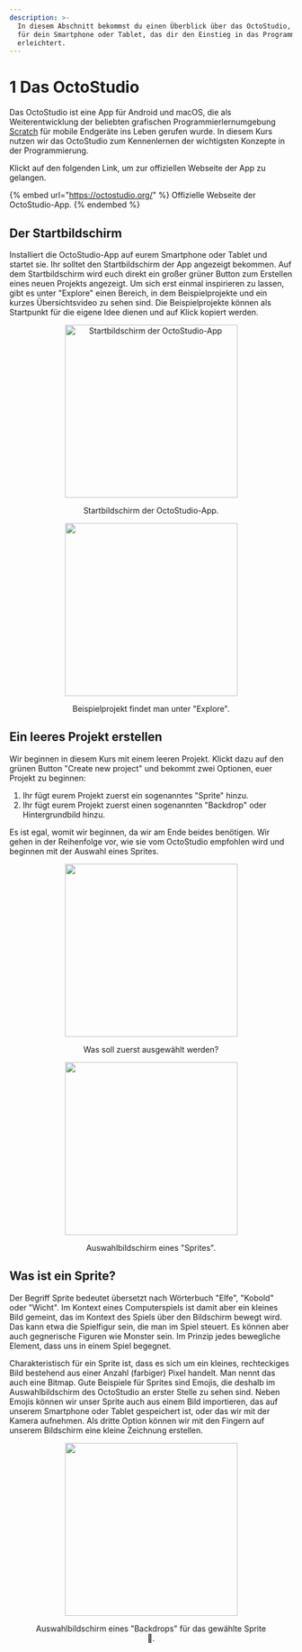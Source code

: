 ```yaml
---
description: >-
  In diesem Abschnitt bekommst du einen Überblick über das OctoStudio, eine App
  für dein Smartphone oder Tablet, das dir den Einstieg in das Programmieren
  erleichtert.
---
```


# 1 Das OctoStudio

Das OctoStudio ist eine App für Android und macOS, die als Weiterentwicklung der beliebten grafischen Programmierlernumgebung [Scratch](https://scratch.mit.edu/) für mobile Endgeräte ins Leben gerufen wurde. In diesem Kurs nutzen wir das OctoStudio zum Kennenlernen der wichtigsten Konzepte in der Programmierung.

Klickt auf den folgenden Link, um zur offiziellen Webseite der App zu gelangen.

{% embed url="https://octostudio.org/" %}
Offizielle Webseite der OctoStudio-App.
{% endembed %}

## Der Startbildschirm

Installiert die OctoStudio-App auf eurem Smartphone oder Tablet und startet sie. Ihr solltet den Startbildschirm der App angezeigt bekommen. Auf dem Startbildschirm wird euch direkt ein großer grüner Button zum Erstellen eines neuen Projekts angezeigt. Um sich erst einmal inspirieren zu lassen, gibt es unter "Explore" einen Bereich, in dem Beispielprojekte und ein kurzes Übersichtsvideo zu sehen sind. Die Beispielprojekte können als Startpunkt für die eigene Idee dienen und auf Klick kopiert werden.

<div align="center">

<figure><img src="../images/octostudio_start_screen.jpg" alt="Startbildschirm der OctoStudio-App" width="307"><figcaption><p>Startbildschirm der OctoStudio-App.</p></figcaption></figure>

 

<figure><img src="../images/octostudio_explore_screen.jpg" alt="" width="307"><figcaption><p>Beispielprojekt findet man unter "Explore".</p></figcaption></figure>

</div>

## Ein leeres Projekt erstellen

Wir beginnen in diesem Kurs mit einem leeren Projekt. Klickt dazu auf den grünen Button "Create new project" und bekommt zwei Optionen, euer Projekt zu beginnen:

1. Ihr fügt eurem Projekt zuerst ein sogenanntes "Sprite" hinzu.
2. Ihr fügt eurem Projekt zuerst einen sogenannten "Backdrop" oder Hintergrundbild hinzu.

Es ist egal, womit wir beginnen, da wir am Ende beides benötigen. Wir gehen in der Reihenfolge vor, wie sie vom OctoStudio empfohlen wird und beginnen mit der Auswahl eines Sprites.

<div align="center">

<figure><img src="../images/octostudio_new_project_sprite_or_backdrop.jpg" alt="" width="307"><figcaption><p>Was soll zuerst ausgewählt werden?</p></figcaption></figure>

 

<figure><img src="../images/octostudio_new_project_choose_sprite.jpg" alt="" width="307"><figcaption><p>Auswahlbildschirm eines "Sprites".</p></figcaption></figure>

</div>

## Was ist ein Sprite?

Der Begriff Sprite bedeutet übersetzt nach Wörterbuch "Elfe", "Kobold" oder "Wicht". Im Kontext eines Computerspiels ist damit aber ein kleines Bild gemeint, das im Kontext des Spiels über den Bildschirm bewegt wird. Das kann etwa die Spielfigur sein, die man im Spiel steuert. Es können aber auch gegnerische Figuren wie Monster sein. Im Prinzip jedes bewegliche Element, dass uns in einem Spiel begegnet.&#x20;

Charakteristisch für ein Sprite ist, dass es sich um ein kleines, rechteckiges Bild bestehend aus einer Anzahl (farbiger) Pixel handelt. Man nennt das auch eine Bitmap. Gute Beispiele für Sprites sind Emojis, die deshalb im Auswahlbildschirm des OctoStudio an erster Stelle zu sehen sind. Neben Emojis können wir unser Sprite auch aus einem Bild importieren, das auf unserem Smartphone oder Tablet gespeichert ist, oder das wir mit der Kamera aufnehmen. Als dritte Option können wir mit den Fingern auf unserem Bildschirm eine kleine Zeichnung erstellen.

<div align="center">

<figure><img src="../images/octostudio_new_project_choose_backdrop.jpg" alt="" width="307"><figcaption><p>Auswahlbildschirm eines "Backdrops" für das gewählte Sprite 🚀.</p></figcaption></figure>
 
</div>